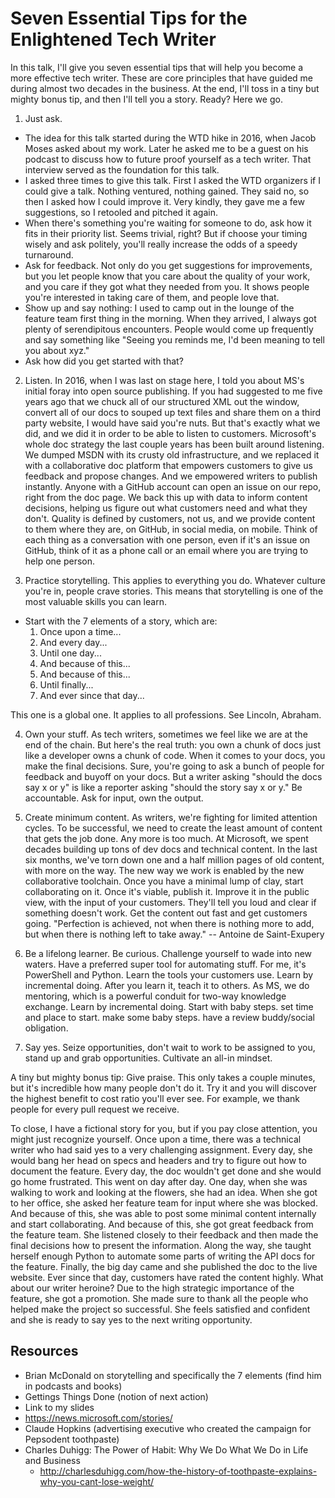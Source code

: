 # Seven Essential Tips for the Enlightened Tech Writer

In this talk, I'll give you seven essential tips that will help you become a more effective tech writer. These are core principles that have guided me during almost two decades in the business.
At the end, I'll toss in a tiny but mighty bonus tip, and then I'll tell you a story. Ready? Here we go.

1. Just ask.

* The idea for this talk started during the WTD hike in 2016, when Jacob Moses asked about my work. Later he asked me to be a guest on his podcast to discuss how to future proof yourself as a tech writer. That interview served as the foundation for this talk.
* I asked three times to give this talk. First I asked the WTD organizers if I could give a talk. Nothing ventured, nothing gained. They said no, so then I asked how I could improve it. Very kindly, they gave me a few suggestions, so I retooled and pitched it again.
* When there's something you're waiting for someone to do, ask how it fits in their priority list. Seems trivial, right? But if choose your timing wisely and ask politely, you'll really increase the odds of a speedy turnaround.
* Ask for feedback. Not only do you get suggestions for improvements, but you let people know that you care about the quality of your work, and you care if they got what they needed from you. It shows people you're interested in taking care of them, and people love that.
* Show up and say nothing: I used to camp out in the lounge of the feature team first thing in the morning. When they arrived, I always got plenty of serendipitous encounters.  People would come up frequently and say something like "Seeing you reminds me, I'd been meaning to tell you about xyz."
* Ask how did you get started with that?
<!--drawing-->

2. Listen. In 2016, when I was last on stage here, I told you about MS's initial foray into open source publishing. If you had suggested to me five years ago that we chuck all of our structured XML out the window, convert all of our docs to souped up text files and share them on a third party website, I would have said you're nuts.
But that's exactly what we did, and we did it in order to be able to listen to customers.  Microsoft's whole doc strategy the last couple years has been built around listening. We dumped MSDN with its crusty old infrastructure, and we replaced it with a collaborative doc platform that empowers customers to give us feedback and propose changes. And we empowered writers to publish instantly.
Anyone with a GitHub account can open an issue on our repo, right from the doc page. We back this up with data to inform content decisions, helping us figure out what customers need and what they don't. Quality is defined by customers, not us, and we provide content to them where they are, on GitHub, in social media, on mobile.
Think of each thing as a conversation with one person, even if it's an issue on GitHub, think of it as a phone call or an email where you are trying to help one person.
<!--drawing?-->

3. Practice storytelling.  This applies to everything you do. Whatever culture you're in, people crave stories. This means that storytelling is one of the most valuable skills you can learn.
* Start with the 7 elements of a story, which are:
    1. Once upon a time...
    2. And every day...
    3. Until one day...
    4. And because of this...
    5. And because of this...
    6. Until finally...
    7. And ever since that day...

This one is a global one. It applies to all professions. See Lincoln, Abraham.
<!--Lincoln-->

4. Own your stuff. As tech writers, sometimes we feel like we are at the end of the chain. But here's the real truth: you own a chunk of docs just like a developer owns a chunk of code. When it comes to your docs, you make the final decisions.  Sure, you're going to ask a bunch of people for feedback and buyoff on your docs. But a writer asking "should the docs say x or y" is like a reporter asking "should the story say x or y." Be accountable. Ask for input, own the output.
<!--ownership-->

5. Create minimum content. As writers, we're fighting for limited attention cycles. To be successful, we need to create the least amount of content that gets the job done. Any more is too much.  At Microsoft, we spent decades building up tons of dev docs and technical content. In the last six months, we've torn down one and a half million pages of old content, with more on the way. The new way we work is enabled by the new collaborative toolchain. Once you have a minimal lump of clay, start collaborating on it. Once it's viable, publish it. Improve it in the public view, with the input of your customers. They'll tell you loud and clear if something doesn't work. Get the content out fast and get customers going.
"Perfection is achieved, not when there is nothing more to add, but when there is nothing left to take away." -- Antoine de Saint-Exupery
<!--sculpture?-->

6. Be a lifelong learner. Be curious. Challenge yourself to wade into new waters. Have a preferred super tool for automating stuff.  For me, it's PowerShell and Python. Learn the tools your customers use. Learn by incremental doing. After you learn it, teach it to others. As MS, we do mentoring, which is a powerful conduit for two-way knowledge exchange.  Learn by incremental doing. Start with baby steps. set time and place to start. make some baby steps. have a review buddy/social obligation.

7. Say yes. Seize opportunities, don't wait to work to be assigned to you, stand up and grab opportunities. Cultivate an all-in mindset.

A tiny but mighty bonus tip: Give praise. This only takes a couple minutes, but it's incredible how many people don't do it. Try it and you will discover the highest benefit to cost ratio you'll ever see. For example, we thank people for every pull request we receive.

To close, I have a fictional story for you, but if you pay close attention, you might just recognize yourself. Once upon a time, there was a technical writer who had said yes to a very challenging assignment. Every day, she would bang her head on specs and headers and try to figure out how to document the feature. Every day, the doc wouldn't get done and she would go home frustrated. This went on day after day. One day, when she was walking to work and looking at the flowers, she had an idea. When she got to her office, she asked her feature team for input where she was blocked. And because of this, she was able to post some minimal content internally and start collaborating. And because of this, she got great feedback from the feature team. She listened closely to their feedback and then made the final decisions how to present the information. Along the way, she taught herself enough Python to automate some parts of writing the API docs for the feature. Finally, the big day came and she published the doc to the live website. Ever since that day, customers have rated the content highly. What about our writer heroine? Due to the high strategic importance of the feature, she got a promotion. She made sure to thank all the people who helped make the project so successful. She feels satisfied and confident and she is ready to say yes to the next writing opportunity.

<!--have T do art for each page, and consider paying for the art-->

## Resources

* Brian McDonald on storytelling and specifically the 7 elements (find him in podcasts and books)
* Gettings Things Done (notion of next action)
* Link to my slides
* https://news.microsoft.com/stories/
* Claude Hopkins (advertising executive who created the campaign for Pepsodent toothpaste)
* Charles Duhigg: The Power of Habit: Why We Do What We Do in Life and Business
    * http://charlesduhigg.com/how-the-history-of-toothpaste-explains-why-you-cant-lose-weight/


<!-- listen for intent
add more "we at MS do x"

When you tell a story, start with appropriate context.
How many times has someone started telling you something and not provided the context? Or come into your office and started in the middle of the problem?
Think of Apple commercials that showed you how to use the iPhone. Ad as tutorial! Then they put up a web page with links to the apps shown. Think of Claude Hopkins, who created the demand for toothpaste.
Define the problem. Things were going great, and then... you hit this problem. Here's how to use our product to solve your problem! Just use the following steps.
When you speak with authenticity, you build brand trust and create a more human experience.
Tell your story on social media.

5. Corollary: own your product. As writers, we have a unique opportunity to bind the product together. Many times I have seen writers be the glue that ties dev to test, or test to customer. Our role spans disciplines, and puts us, as writers, in a unique position to spot issues and drive quality. Take ownership for the product experience as a whole, not just the docs. Think of it as your responsibility to provide feedback to other teams when you see something that's not right. Think of yourself as an investigative reporter. At MS, selfhosting is part of the culture, for products as well as internal tools.

-->
